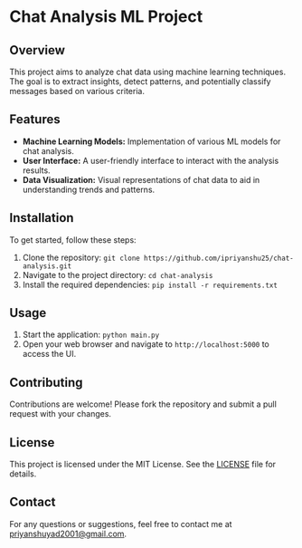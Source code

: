 # Chat Analysis ML Project

## Overview
This project aims to analyze chat data using machine learning techniques. The goal is to extract insights, detect patterns, and potentially classify messages based on various criteria.

## Features
- **Machine Learning Models:** Implementation of various ML models for chat analysis.
- **User Interface:** A user-friendly interface to interact with the analysis results.
- **Data Visualization:** Visual representations of chat data to aid in understanding trends and patterns.

## Installation
To get started, follow these steps:
1. Clone the repository: `git clone https://github.com/ipriyanshu25/chat-analysis.git`
2. Navigate to the project directory: `cd chat-analysis`
3. Install the required dependencies: `pip install -r requirements.txt`

## Usage
1. Start the application: `python main.py`
2. Open your web browser and navigate to `http://localhost:5000` to access the UI.

## Contributing
Contributions are welcome! Please fork the repository and submit a pull request with your changes.

## License
This project is licensed under the MIT License. See the [LICENSE](LICENSE) file for details.

## Contact
For any questions or suggestions, feel free to contact me at [priyanshuyad2001@gmail.com](mailto:priyanshuyad2001@gmail.com).

